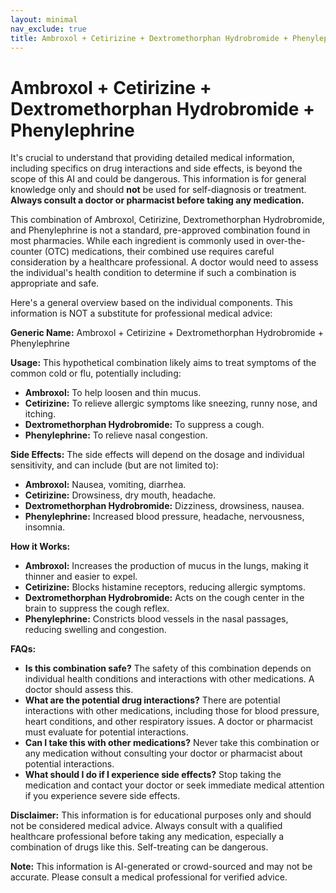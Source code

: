 ```yaml
---
layout: minimal
nav_exclude: true
title: Ambroxol + Cetirizine + Dextromethorphan Hydrobromide + Phenylephrine
---
```


# Ambroxol + Cetirizine + Dextromethorphan Hydrobromide + Phenylephrine

It's crucial to understand that providing detailed medical information, including specifics on drug interactions and side effects, is beyond the scope of this AI and could be dangerous.  This information is for general knowledge only and should **not** be used for self-diagnosis or treatment.  **Always consult a doctor or pharmacist before taking any medication.**

This combination of Ambroxol, Cetirizine, Dextromethorphan Hydrobromide, and Phenylephrine is not a standard, pre-approved combination found in most pharmacies. While each ingredient is commonly used in over-the-counter (OTC) medications, their combined use requires careful consideration by a healthcare professional.  A doctor would need to assess the individual's health condition to determine if such a combination is appropriate and safe.

Here's a general overview based on the individual components.  This information is NOT a substitute for professional medical advice:


**Generic Name:**  Ambroxol + Cetirizine + Dextromethorphan Hydrobromide + Phenylephrine


**Usage:** This hypothetical combination likely aims to treat symptoms of the common cold or flu, potentially including:

* **Ambroxol:**  To help loosen and thin mucus.
* **Cetirizine:** To relieve allergic symptoms like sneezing, runny nose, and itching.
* **Dextromethorphan Hydrobromide:** To suppress a cough.
* **Phenylephrine:** To relieve nasal congestion.


**Side Effects:**  The side effects will depend on the dosage and individual sensitivity, and can include (but are not limited to):

* **Ambroxol:** Nausea, vomiting, diarrhea.
* **Cetirizine:** Drowsiness, dry mouth, headache.
* **Dextromethorphan Hydrobromide:** Dizziness, drowsiness, nausea.
* **Phenylephrine:** Increased blood pressure, headache, nervousness, insomnia.


**How it Works:**

* **Ambroxol:** Increases the production of mucus in the lungs, making it thinner and easier to expel.
* **Cetirizine:** Blocks histamine receptors, reducing allergic symptoms.
* **Dextromethorphan Hydrobromide:** Acts on the cough center in the brain to suppress the cough reflex.
* **Phenylephrine:**  Constricts blood vessels in the nasal passages, reducing swelling and congestion.


**FAQs:**

* **Is this combination safe?**  The safety of this combination depends on individual health conditions and interactions with other medications.  A doctor should assess this.
* **What are the potential drug interactions?** There are potential interactions with other medications, including those for blood pressure, heart conditions, and other respiratory issues. A doctor or pharmacist must evaluate for potential interactions.
* **Can I take this with other medications?** Never take this combination or any medication without consulting your doctor or pharmacist about potential interactions.
* **What should I do if I experience side effects?** Stop taking the medication and contact your doctor or seek immediate medical attention if you experience severe side effects.

**Disclaimer:** This information is for educational purposes only and should not be considered medical advice. Always consult with a qualified healthcare professional before taking any medication, especially a combination of drugs like this.  Self-treating can be dangerous.


**Note:** This information is AI-generated or crowd-sourced and may not be accurate. Please consult a medical professional for verified advice.
